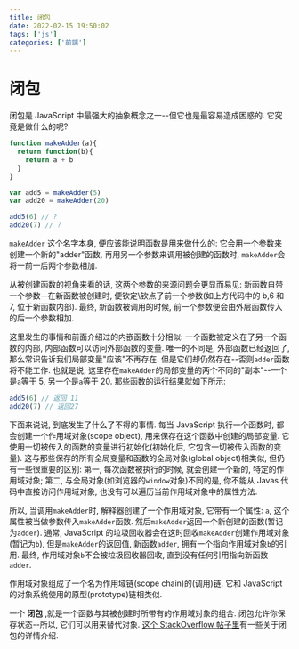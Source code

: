 ```yaml
---
title: 闭包
date: 2022-02-15 19:50:02
tags: ['js']
categories: ['前端']
---
```


# 闭包

闭包是 JavaScript 中最强大的抽象概念之一--但它也是最容易造成困惑的. 它究竟是做什么的呢?

```JavaScript
function makeAdder(a){
  return function(b){
    return a + b
  }
}

var add5 = makeAdder(5)
var add20 = makeAdder(20)

add5(6) // ?
add20(7) // ?
```

`makeAdder` 这个名字本身, 便应该能说明函数是用来做什么的: 它会用一个参数来创建一个新的"adder"函数, 再用另一个参数来调用被创建的函数时, `makeAdder`会将一前一后两个参数相加.

从被创建函数的视角来看的话, 这两个参数的来源问题会更显而易见: 新函数自带一个参数--在新函数被创建时, 便钦定\钦点了前一个参数(如上方代码中的 b,6 和 7, 位于新函数内部). 最终, 新函数被调用的时候, 前一个参数便会由外层函数传入的后一个参数相加.

这里发生的事情和前面介绍过的内嵌函数十分相似: 一个函数被定义在了另一个函数的内部, 内部函数可以访问外部函数的变量. 唯一的不同是, 外部函数已经返回了, 那么常识告诉我们局部变量"应该"不再存在. 但是它们却仍然存在--否则`adder`函数将不能工作. 也就是说, 这里存在`makeAdder`的局部变量的两个不同的"副本"--一个是`a`等于 5, 另一个是`a`等于 20. 那些函数的运行结果就如下所示:

```JavaScript
add5(6) // 返回 11
add20(7) // 返回27
```

下面来说说, 到底发生了什么了不得的事情. 每当 JavaScript 执行一个函数时, 都会创建一个作用域对象(scope object), 用来保存在这个函数中创建的局部变量. 它使用一切被传入的函数的变量进行初始化(初始化后, 它包含一切被传入函数的变量). 这与那些保存的所有全局变量和函数的全局对象(global object)相类似, 但仍有一些很重要的区别: 第一, 每次函数被执行的时候, 就会创建一个新的, 特定的作用域对象; 第二, 与全局对象(如浏览器的`window`对象)不同的是, 你不能从 Javas 代码中直接访问作用域对象, 也没有可以遍历当前作用域对象中的属性方法.

所以, 当调用`makeAdder`时, 解释器创建了一个作用域对象, 它带有一个属性: `a`, 这个属性被当做参数传入`makeAdder`函数. 然后`makeAdder`返回一个新创建的函数(暂记为`adder`). 通常, JavaScript 的垃圾回收器会在这时回收`makeAdder`创建作用域对象(暂记为`b`), 但是`makeAdder`的返回值, 新函数`adder`, 拥有一个指向作用域对象`b`的引用. 最终, 作用域对象`b`不会被垃圾回收器回收, 直到没有任何引用指向新函数`adder`.

作用域对象组成了一个名为作用域链(scope chain)的(调用)链. 它和 JavaScript 的对象系统使用的原型(prototype)链相类似.

一个 **闭包** ,就是一个函数与其被创建时所带有的作用域对象的组合. 闭包允许你保存状态--所以, 它们可以用来替代对象. [这个 StackOverflow 帖子里](https://stackoverflow.com/questions/111102/how-do-javascript-closures-work)有一些关于闭包的详情介绍.

